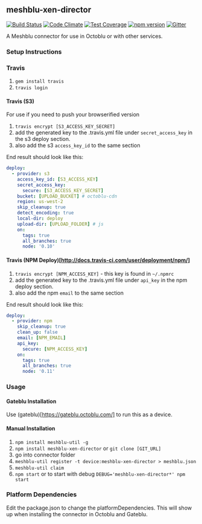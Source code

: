 ## meshblu-xen-director

[![Build Status](https://travis-ci.org/octoblu/meshblu-xen-director.svg?branch=master)](https://travis-ci.org/octoblu/meshblu-xen-director)
[![Code Climate](https://codeclimate.com/github/octoblu/meshblu-xen-director/badges/gpa.svg)](https://codeclimate.com/github/octoblu/meshblu-xen-director)
[![Test Coverage](https://codeclimate.com/github/octoblu/meshblu-xen-director/badges/coverage.svg)](https://codeclimate.com/github/octoblu/meshblu-xen-director)
[![npm version](https://badge.fury.io/js/meshblu-xen-director.svg)](http://badge.fury.io/js/meshblu-xen-director)
[![Gitter](https://badges.gitter.im/octoblu/help.svg)](https://gitter.im/octoblu/help)

A Meshblu connector for use in Octoblu or with other services.

### Setup Instructions

### Travis

1. `gem install travis`
1. `travis login`

#### Travis (S3)

For use if you need to push your browserified version

1. `travis encrypt [S3_ACCESS_KEY_SECRET]`
1. add the generated key to the .travis.yml file under `secret_access_key` in the s3 deploy section.
1. also add the s3 `access_key_id` to the same section

End result should look like this:

```yml
deploy:
  - provider: s3
    access_key_id: [S3_ACCESS_KEY]
    secret_access_key:
      secure: [S3_ACCESS_KEY_SECRET]
    bucket: [UPLOAD_BUCKET] # octoblu-cdn
    region: us-west-2
    skip_cleanup: true
    detect_encoding: true
    local-dir: deploy
    upload-dir: [UPLOAD_FOLDER] # js
    on:
      tags: true
      all_branches: true
      node: '0.10'
```

#### Travis (NPM Deploy)[http://docs.travis-ci.com/user/deployment/npm/]

1. `travis encrypt [NPM_ACCESS_KEY]` - this key is found in `~/.npmrc`
1. add the generated key to the .travis.yml file under `api_key` in the npm deploy section.
1. also add the npm `email` to the same section

End result should look like this:

```yml
deploy:
  - provider: npm
    skip_cleanup: true
    clean_up: false
    email: [NPM_EMAIL]
    api_key:
      secure: [NPM_ACCESS_KEY]
    on:
      tags: true
      all_branches: true
      node: '0.11'
```

### Usage

#### Gateblu Installation

Use (gateblu)[https://gateblu.octoblu.com/] to run this as a device.

#### Manual Installation

1. `npm install meshblu-util -g`
1. `npm install meshblu-xen-director` or `git clone [GIT_URL]`
1. go into connector folder
1. `meshblu-util register -t device:meshblu-xen-director > meshblu.json`
1. `meshblu-util claim`
1. `npm start` or to start with debug `DEBUG='meshblu-xen-director*' npm start`


### Platform Dependencies

Edit the package.json to change the platformDependencies. This will show up when installing the connector in Octoblu and Gateblu.
